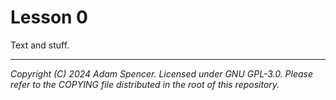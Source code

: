 # Lesson 0

Text and stuff.

---
*Copyright (C) 2024 Adam Spencer. Licensed under GNU GPL-3.0. Please refer to the COPYING file distributed in the root of this repository.*